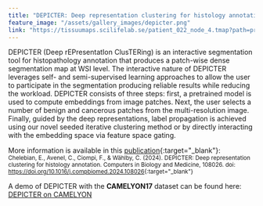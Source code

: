```yaml
---
title: "DEPICTER: Deep representation clustering for histology annotation"
feature_image: "/assets/gallery_images/depicter.png"
link: "https://tissuumaps.scilifelab.se/patient_022_node_4.tmap?path=private/DEPICTER/camelyon"
---
```


DEPICTER (Deep rEPresentatIon ClusTERing) is an interactive segmentation tool for histopathology annotation that produces a patch-wise dense segmentation map at WSI level. The interactive nature of DEPICTER leverages self- and semi-supervised learning approaches to allow the user to participate in the segmentation producing reliable results while reducing the workload. DEPICTER consists of three steps: first, a pretrained model is used to compute embeddings from image patches. Next, the user selects a number of benign and cancerous patches from the multi-resolution image. Finally, guided by the deep representations, label propagation is achieved using our novel seeded iterative clustering method or by directly interacting with the embedding space via feature space gating.

More information is available in this [publication](https://doi.org/10.1016/j.compbiomed.2024.108026){:target="_blank"}: \
<small>Chelebian, E., Avenel, C., Ciompi, F., & Wählby, C. (2024). DEPICTER: Deep representation clustering for histology annotation. Computers in Biology and Medicine, 108026.  doi: <https://doi.org/10.1016/j.compbiomed.2024.108026>{:target="_blank"}</small>

A demo of DEPICTER with the **CAMELYON17** dataset can be found here: <a href='https://tissuumaps.scilifelab.se/patient_022_node_4.tmap?path=private/DEPICTER/camelyon' target="_blank" class="button">DEPICTER on CAMELYON</a> \
<small>

